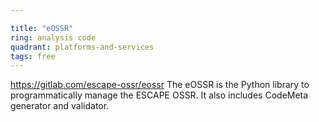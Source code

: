 ```yaml
---

title: "eOSSR"
ring: analysis code
quadrant: platforms-and-services
tags: free
---
```

https://gitlab.com/escape-ossr/eossr
The eOSSR is the Python library to programmatically manage the ESCAPE OSSR. It also includes CodeMeta generator and validator.
